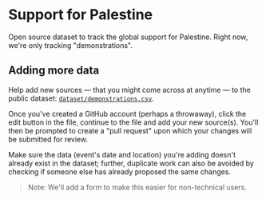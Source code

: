 # Support for Palestine

Open source dataset to track the global support for Palestine. Right now, we're only tracking "demonstrations".

## Adding more data
Help add new sources — that you might come across at anytime — to the public dataset: [`dataset/demonstrations.csv`](dataset/demonstrations.csv).

Once you've created a GitHub account (perhaps a throwaway), click the edit button in the file, continue to the file and add your new source(s). You'll then be prompted to create a "pull request" upon which your changes will be submitted for review.

Make sure the data (event's date and location) you're adding doesn't already exist in the dataset; further, duplicate work can also be avoided by checking if someone else has already proposed the same changes.

> Note: We'll add a form to make this easier for non-technical users.
